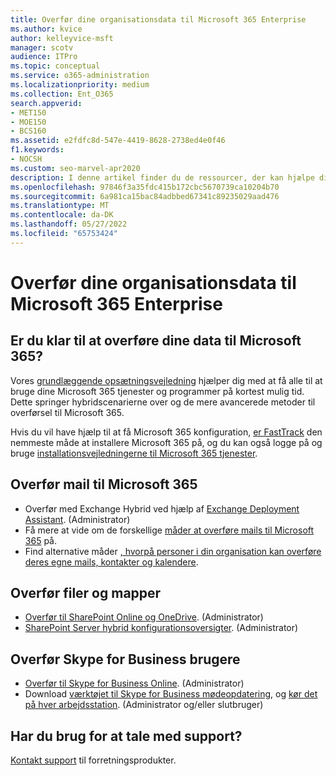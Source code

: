 ```yaml
---
title: Overfør dine organisationsdata til Microsoft 365 Enterprise
ms.author: kvice
author: kelleyvice-msft
manager: scotv
audience: ITPro
ms.topic: conceptual
ms.service: o365-administration
ms.localizationpriority: medium
ms.collection: Ent_O365
search.appverid:
- MET150
- MOE150
- BCS160
ms.assetid: e2fdfc8d-547e-4419-8628-2738ed4e0f46
f1.keywords:
- NOCSH
ms.custom: seo-marvel-apr2020
description: I denne artikel finder du de ressourcer, der kan hjælpe dig med at overføre dine organisationsdata til Microsoft 365.
ms.openlocfilehash: 97846f3a35fdc415b172cbc5670739ca10204b70
ms.sourcegitcommit: 6a981ca15bac84adbbed67341c89235029aad476
ms.translationtype: MT
ms.contentlocale: da-DK
ms.lasthandoff: 05/27/2022
ms.locfileid: "65753424"
---
```

# <a name="migrate-your-organization-data-to-microsoft-365-enterprise"></a>Overfør dine organisationsdata til Microsoft 365 Enterprise

## <a name="ready-to-migrate-your-data-to-microsoft-365"></a>Er du klar til at overføre dine data til Microsoft 365?

Vores [grundlæggende opsætningsvejledning](https://support.office.com/article/Set-up-Office-365-for-business-6a3a29a0-e616-4713-99d1-15eda62d04fa) hjælper dig med at få alle til at bruge dine Microsoft 365 tjenester og programmer på kortest mulig tid. Dette springer hybridscenarierne over og de mere avancerede metoder til overførsel til Microsoft 365. 
  
Hvis du vil have hjælp til at få Microsoft 365 konfiguration, [er FastTrack](https://fasttrack.microsoft.com/office) den nemmeste måde at installere Microsoft 365 på, og du kan også logge på og bruge [installationsvejledningerne til Microsoft 365 tjenester](setup-guides-for-microsoft-365.md).

## <a name="migrate-email-to-microsoft-365"></a>Overfør mail til Microsoft 365
- Overfør med Exchange Hybrid ved hjælp af [Exchange Deployment Assistant](https://technet.microsoft.com/exdeploy2013). (Administrator)
- Få mere at vide om de forskellige [måder at overføre mails til Microsoft 365](https://support.office.com/article/Ways-to-migrate-multiple-email-accounts-to-Office-365-0a4913fe-60fb-498f-9155-a86516418842) på.
- Find alternative måder [, hvorpå personer i din organisation kan overføre deres egne mails, kontakter og kalendere](https://support.office.com/article/Migrate-email-and-contacts-to-Office-365-for-business-a3e3bddb-582e-4133-8670-e61b9f58627e).

## <a name="migrate-files-and-folders"></a>Overfør filer og mapper
- [Overfør til SharePoint Online og OneDrive](/sharepointmigration/migrate-to-sharepoint-online). (Administrator)
- [SharePoint Server hybrid konfigurationsoversigter](/SharePoint/hybrid/configuration-roadmaps). (Administrator)

## <a name="migrate-skype-for-business-users"></a>Overfør Skype for Business brugere
- [Overfør til Skype for Business Online](/SkypeForBusiness/hybrid/move-users-between-on-premises-and-cloud?bc=%2fSkypeForBusiness%2fbreadcrumb%2ftoc.json&toc=%2fSkypeForBusiness%2ftoc.json). (Administrator)
- Download [værktøjet til Skype for Business mødeopdatering](https://www.microsoft.com/download/details.aspx?id=51659), og [kør det på hver arbejdsstation](https://support.office.com/article/Meeting-Update-Tool-for-Skype-for-Business-and-Lync-2b525fe6-ed0f-4331-b533-c31546fcf4d4). (Administrator og/eller slutbruger)
  
## <a name="need-to-talk-to-support"></a>Har du brug for at tale med support?
[Kontakt support](https://support.office.com/article/32a17ca7-6fa0-4870-8a8d-e25ba4ccfd4b) til forretningsprodukter.